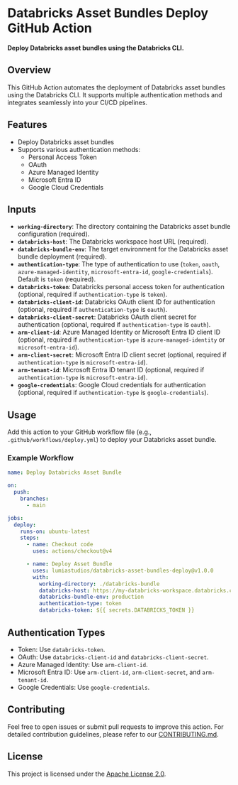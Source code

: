 # Databricks Asset Bundles Deploy GitHub Action

**Deploy Databricks asset bundles using the Databricks CLI.**

## Overview

This GitHub Action automates the deployment of Databricks asset bundles using the Databricks CLI. It supports multiple authentication methods and integrates seamlessly into your CI/CD pipelines.

## Features

- Deploy Databricks asset bundles
- Supports various authentication methods:
  - Personal Access Token
  - OAuth
  - Azure Managed Identity
  - Microsoft Entra ID
  - Google Cloud Credentials

## Inputs

- **`working-directory`**: The directory containing the Databricks asset bundle configuration (required).
- **`databricks-host`**: The Databricks workspace host URL (required).
- **`databricks-bundle-env`**: The target environment for the Databricks asset bundle deployment (required).
- **`authentication-type`**: The type of authentication to use (`token`, `oauth`, `azure-managed-identity`, `microsoft-entra-id`, `google-credentials`). Default is `token` (required).
- **`databricks-token`**: Databricks personal access token for authentication (optional, required if `authentication-type` is `token`).
- **`databricks-client-id`**: Databricks OAuth client ID for authentication (optional, required if `authentication-type` is `oauth`).
- **`databricks-client-secret`**: Databricks OAuth client secret for authentication (optional, required if `authentication-type` is `oauth`).
- **`arm-client-id`**: Azure Managed Identity or Microsoft Entra ID client ID (optional, required if `authentication-type` is `azure-managed-identity` or `microsoft-entra-id`).
- **`arm-client-secret`**: Microsoft Entra ID client secret (optional, required if `authentication-type` is `microsoft-entra-id`).
- **`arm-tenant-id`**: Microsoft Entra ID tenant ID (optional, required if `authentication-type` is `microsoft-entra-id`).
- **`google-credentials`**: Google Cloud credentials for authentication (optional, required if `authentication-type` is `google-credentials`).

## Usage

Add this action to your GitHub workflow file (e.g., `.github/workflows/deploy.yml`) to deploy your Databricks asset bundle.

### Example Workflow

```yaml
name: Deploy Databricks Asset Bundle

on:
  push:
    branches:
      - main

jobs:
  deploy:
    runs-on: ubuntu-latest
    steps:
      - name: Checkout code
        uses: actions/checkout@v4

      - name: Deploy Asset Bundle
        uses: lumiastudios/databricks-asset-bundles-deploy@v1.0.0
        with:
          working-directory: ./databricks-bundle
          databricks-host: https://my-databricks-workspace.databricks.com
          databricks-bundle-env: production
          authentication-type: token
          databricks-token: ${{ secrets.DATABRICKS_TOKEN }}
```

## Authentication Types
- Token: Use `databricks-token`.
- OAuth: Use `databricks-client-id` and `databricks-client-secret`.
- Azure Managed Identity: Use `arm-client-id`.
- Microsoft Entra ID: Use `arm-client-id`, `arm-client-secret`, and `arm-tenant-id`.
- Google Credentials: Use `google-credentials`.

## Contributing

Feel free to open issues or submit pull requests to improve this action. For detailed contribution guidelines, please refer to our [CONTRIBUTING.md](CONTRIBUTING.md).

## License

This project is licensed under the [Apache License 2.0](LICENSE).